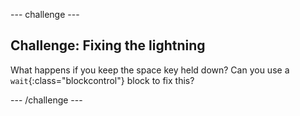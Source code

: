 --- challenge ---
## Challenge: Fixing the lightning
What happens if you keep the space key held down? Can you use a `wait`{:class="blockcontrol"} block to fix this?




--- /challenge ---